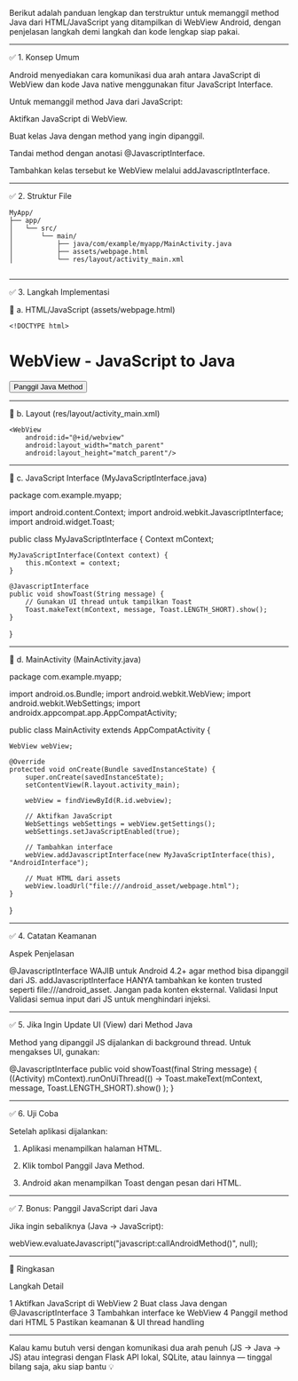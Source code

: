 Berikut adalah panduan lengkap dan terstruktur untuk memanggil method Java dari HTML/JavaScript yang ditampilkan di WebView Android, dengan penjelasan langkah demi langkah dan kode lengkap siap pakai.


---

✅ 1. Konsep Umum

Android menyediakan cara komunikasi dua arah antara JavaScript di WebView dan kode Java native menggunakan fitur JavaScript Interface.

Untuk memanggil method Java dari JavaScript:

Aktifkan JavaScript di WebView.

Buat kelas Java dengan method yang ingin dipanggil.

Tandai method dengan anotasi @JavascriptInterface.

Tambahkan kelas tersebut ke WebView melalui addJavascriptInterface.



---

✅ 2. Struktur File
```
MyApp/
├── app/
│   └── src/
│       └── main/
│           ├── java/com/example/myapp/MainActivity.java
│           ├── assets/webpage.html
│           └── res/layout/activity_main.xml


```


---

✅ 3. Langkah Implementasi

📌 a. HTML/JavaScript (assets/webpage.html)

```
<!DOCTYPE html>
```

<html>
<head>
    <title>Test Interface</title>
    <script type="text/javascript">
        function callAndroidMethod() {
            AndroidInterface.showToast("Halo dari JavaScript!");
        }
    </script>
</head>
<body>
    <h1>WebView - JavaScript to Java</h1>
    <button onclick="callAndroidMethod()">Panggil Java Method</button>
</body>
</html>


---

📌 b. Layout (res/layout/activity_main.xml)

<?xml version="1.0" encoding="utf-8"?>
<LinearLayout xmlns:android="http://schemas.android.com/apk/res/android"
    android:orientation="vertical"
    android:layout_width="match_parent"
    android:layout_height="match_parent">

    <WebView
        android:id="@+id/webview"
        android:layout_width="match_parent"
        android:layout_height="match_parent"/>
</LinearLayout>


---

📌 c. JavaScript Interface (MyJavaScriptInterface.java)

package com.example.myapp;

import android.content.Context;
import android.webkit.JavascriptInterface;
import android.widget.Toast;

public class MyJavaScriptInterface {
    Context mContext;

    MyJavaScriptInterface(Context context) {
        this.mContext = context;
    }

    @JavascriptInterface
    public void showToast(String message) {
        // Gunakan UI thread untuk tampilkan Toast
        Toast.makeText(mContext, message, Toast.LENGTH_SHORT).show();
    }
}


---

📌 d. MainActivity (MainActivity.java)

package com.example.myapp;

import android.os.Bundle;
import android.webkit.WebView;
import android.webkit.WebSettings;
import androidx.appcompat.app.AppCompatActivity;

public class MainActivity extends AppCompatActivity {

    WebView webView;

    @Override
    protected void onCreate(Bundle savedInstanceState) {
        super.onCreate(savedInstanceState);
        setContentView(R.layout.activity_main);
        
        webView = findViewById(R.id.webview);

        // Aktifkan JavaScript
        WebSettings webSettings = webView.getSettings();
        webSettings.setJavaScriptEnabled(true);

        // Tambahkan interface
        webView.addJavascriptInterface(new MyJavaScriptInterface(this), "AndroidInterface");

        // Muat HTML dari assets
        webView.loadUrl("file:///android_asset/webpage.html");
    }
}


---

✅ 4. Catatan Keamanan

Aspek	Penjelasan

@JavascriptInterface	WAJIB untuk Android 4.2+ agar method bisa dipanggil dari JS.
addJavascriptInterface	HANYA tambahkan ke konten trusted seperti file:///android_asset. Jangan pada konten eksternal.
Validasi Input	Validasi semua input dari JS untuk menghindari injeksi.



---

✅ 5. Jika Ingin Update UI (View) dari Method Java

Method yang dipanggil JS dijalankan di background thread. Untuk mengakses UI, gunakan:

@JavascriptInterface
public void showToast(final String message) {
    ((Activity) mContext).runOnUiThread(() -> 
        Toast.makeText(mContext, message, Toast.LENGTH_SHORT).show()
    );
}


---

✅ 6. Uji Coba

Setelah aplikasi dijalankan:

1. Aplikasi menampilkan halaman HTML.


2. Klik tombol Panggil Java Method.


3. Android akan menampilkan Toast dengan pesan dari HTML.




---

✅ 7. Bonus: Panggil JavaScript dari Java

Jika ingin sebaliknya (Java → JavaScript):

webView.evaluateJavascript("javascript:callAndroidMethod()", null);


---

🎯 Ringkasan

Langkah	Detail

1	Aktifkan JavaScript di WebView
2	Buat class Java dengan @JavascriptInterface
3	Tambahkan interface ke WebView
4	Panggil method dari HTML
5	Pastikan keamanan & UI thread handling



---

Kalau kamu butuh versi dengan komunikasi dua arah penuh (JS → Java → JS) atau integrasi dengan Flask API lokal, SQLite, atau lainnya — tinggal bilang saja, aku siap bantu 💡

